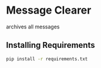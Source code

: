 # Message Clearer

archives all messages

## Installing Requirements

```bash
pip install -r requirements.txt
```